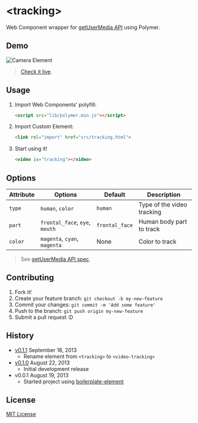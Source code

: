 # &lt;tracking&gt;

Web Component wrapper for [getUserMedia API](http://dev.w3.org/2011/webrtc/editor/getusermedia.html) using Polymer.

## Demo

![Camera Element](http://f.cl.ly/items/410f1q0C363n2o2C3f1m/screenshot-tracking.gif)

> [Check it live](http://eduardolundgren.github.io/video-tracking-element).

## Usage

1. Import Web Components' polyfill:

    ```html
    <script src="lib/polymer.min.js"></script>
    ```

2. Import Custom Element:

    ```html
    <link rel="import" href="src/tracking.html">
    ```

3. Start using it!

    ```html
    <video is="tracking"></video>
    ```

## Options

Attribute  | Options                        | Default        | Description
---        | ---                            | ---            | ---
`type`     | `human`, `color`               | `human`        | Type of the video tracking
`part`     | `frontal_face`, `eye`, `mouth` | `frontal_face` | Human body part to track
`color`    | `magenta`, `cyan`, `magenta`   | None           | Color to track

> See [getUserMedia API spec](http://dev.w3.org/2011/webrtc/editor/getusermedia.html).

## Contributing

1. Fork it!
2. Create your feature branch: `git checkout -b my-new-feature`
3. Commit your changes: `git commit -m 'Add some feature'`
4. Push to the branch: `git push origin my-new-feature`
5. Submit a pull request :D

## History

* [v0.1.1](https://github.com/eduardolundgren/video-tracking-element/releases/tag/0.1.1) September 18, 2013
	* Rename element from `<tracking>` to `<video-tracking>`
* [v0.1.0](https://github.com/eduardolundgren/video-tracking-element/releases/tag/0.1.0) August 22, 2013
    * Initial development release
* v0.0.1 August 19, 2013
    * Started project using [boilerplate-element](https://github.com/customelements/boilerplate-element)

## License

[MIT License](http://opensource.org/licenses/MIT)